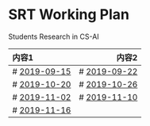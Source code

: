# SRT Working Plan

Students Research in CS-AI

|内容1     |  内容2    | 
| :---     |      ---: |
| # [2019-09-15](Study-Plan/2019-09-15.md) | # [2019-09-22](Study-Plan/2019-09-22.md)  |
| # [2019-10-20](Study-Plan/2019-10-20.md) | # [2019-10-26](Study-Plan/2019-10-26.md) |
| # [2019-11-02](Study-Plan/2019-11-02.md) | # [2019-11-10](Study-Plan/2019-11-10.md) |
| # [2019-11-16](Study-Plan/2019-11-16.md) |   |
